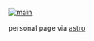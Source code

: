[![main](https://github.com/kavsingh/kavsingh/actions/workflows/verify.yaml/badge.svg)](https://github.com/kavsingh/kavsingh/actions/workflows/verify.yaml)

personal page via [astro](https://astro.build/)
